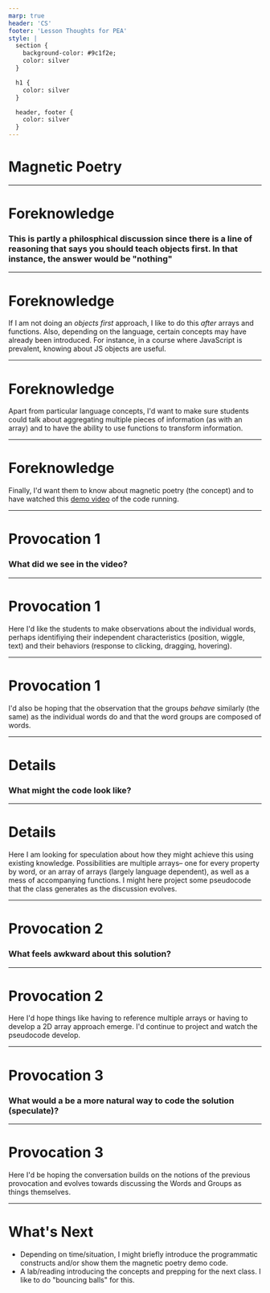 ```yaml
---
marp: true
header: 'CS'
footer: 'Lesson Thoughts for PEA'
style: |
  section {
    background-color: #9c1f2e;
    color: silver
  }

  h1 {
    color: silver
  }

  header, footer {
    color: silver
  }
---
```


# Magnetic Poetry

---

# Foreknowledge

### This is partly a philosphical discussion since there is a line of reasoning that says you should teach objects first. In that instance, the answer would be "nothing"

--- 

# Foreknowledge

If I am not doing an _objects first_ approach, I like to do this _after_ arrays and functions. Also, depending on the language, certain concepts may have already been introduced. For instance, in a course where JavaScript is prevalent, knowing about JS objects are useful. 

---

# Foreknowledge

Apart from particular language concepts, I'd want to make sure students could talk about aggregating multiple pieces of information (as with an array) and to have the ability to use functions to transform information.

---

# Foreknowledge

Finally, I'd want them to know about magnetic poetry (the concept) and to have watched this [demo video](https://github.com/mrjloswald/Lesson-Plans/blob/main/Magnetic%20Poetry/Magnetic%20Poetry.webm) of the code running. 

---

# Provocation 1

### What did we see in the video?

---

# Provocation 1

Here I'd like the students to make observations about the individual words, perhaps identifiying their independent characteristics (position, wiggle, text) and their behaviors (response to clicking, dragging, hovering).

---

# Provocation 1

I'd also be hoping that the observation that the groups _behave_ similarly (the same) as the individual words do and that the word groups are composed of words. 

---

# Details

### What might the code look like?

---

# Details

Here I am looking for speculation about how they might achieve this using existing knowledge. Possibilities are multiple arrays– one for every property by word, or an array of arrays (largely language dependent), as well as a mess of accompanying functions. I might here project some pseudocode that the class generates as the discussion evolves. 

---

# Provocation 2

### What feels awkward about this solution?

---

# Provocation 2

Here I'd hope things like having to reference multiple arrays or having to develop a 2D array approach emerge. I'd continue to project and watch the pseudocode develop.

---

# Provocation 3

### What would a be a more natural way to code the solution (speculate)?

---

# Provocation 3

Here I'd be hoping the conversation builds on the notions of the previous provocation and evolves towards discussing the Words and Groups as things themselves.

---

# What's Next

* Depending on time/situation, I might briefly introduce the programmatic constructs and/or show them the magnetic poetry demo code.
* A lab/reading introducing the concepts and prepping for the next class. I like to do "bouncing balls"  for this. 
